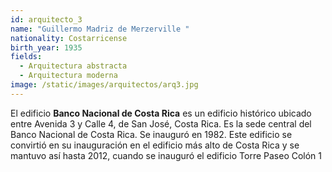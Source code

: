 ```yaml
---
id: arquitecto_3
name: "Guillermo Madriz de Merzerville "
nationality: Costarricense
birth_year: 1935
fields:
  - Arquitectura abstracta
  - Arquitectura moderna
image: /static/images/arquitectos/arq3.jpg
---
```

<!--StartFragment-->

El edificio **Banco Nacional de Costa Rica** es un edificio histórico ubicado entre Avenida 3 y Calle 4, de San José, Costa Rica. Es la sede central del Banco Nacional de Costa Rica. Se inauguró en 1982. Este edificio se convirtió en su inauguración en el edificio más alto de Costa Rica y se mantuvo así hasta 2012, cuando se inauguró el edificio Torre Paseo Colón 1

<!--EndFragment-->